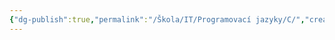 ```yaml
---
{"dg-publish":true,"permalink":"/Škola/IT/Programovací jazyky/C/","created":"2024-02-21T17:16:42.503+01:00","updated":"2024-03-13T18:20:52.703+01:00"}
---
```


